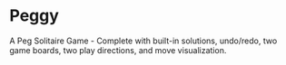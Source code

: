 # Peggy
A Peg Solitaire Game - Complete with built-in solutions, undo/redo, two game boards, two play directions, and move visualization.
